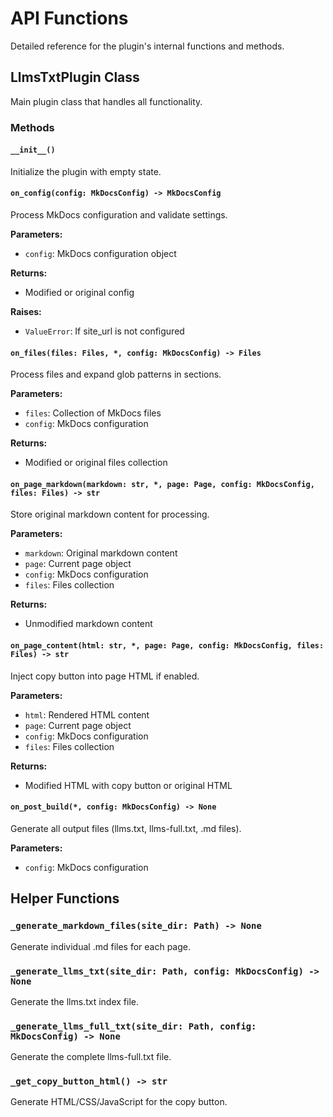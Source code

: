 # API Functions

Detailed reference for the plugin's internal functions and methods.

## LlmsTxtPlugin Class

Main plugin class that handles all functionality.

### Methods

#### `__init__()`
Initialize the plugin with empty state.

#### `on_config(config: MkDocsConfig) -> MkDocsConfig`
Process MkDocs configuration and validate settings.

**Parameters:**
- `config`: MkDocs configuration object

**Returns:**
- Modified or original config

**Raises:**
- `ValueError`: If site_url is not configured

#### `on_files(files: Files, *, config: MkDocsConfig) -> Files`
Process files and expand glob patterns in sections.

**Parameters:**
- `files`: Collection of MkDocs files
- `config`: MkDocs configuration

**Returns:**
- Modified or original files collection

#### `on_page_markdown(markdown: str, *, page: Page, config: MkDocsConfig, files: Files) -> str`
Store original markdown content for processing.

**Parameters:**
- `markdown`: Original markdown content
- `page`: Current page object
- `config`: MkDocs configuration
- `files`: Files collection

**Returns:**
- Unmodified markdown content

#### `on_page_content(html: str, *, page: Page, config: MkDocsConfig, files: Files) -> str`
Inject copy button into page HTML if enabled.

**Parameters:**
- `html`: Rendered HTML content
- `page`: Current page object
- `config`: MkDocs configuration
- `files`: Files collection

**Returns:**
- Modified HTML with copy button or original HTML

#### `on_post_build(*, config: MkDocsConfig) -> None`
Generate all output files (llms.txt, llms-full.txt, .md files).

**Parameters:**
- `config`: MkDocs configuration

## Helper Functions

### `_generate_markdown_files(site_dir: Path) -> None`
Generate individual .md files for each page.

### `_generate_llms_txt(site_dir: Path, config: MkDocsConfig) -> None`
Generate the llms.txt index file.

### `_generate_llms_full_txt(site_dir: Path, config: MkDocsConfig) -> None`
Generate the complete llms-full.txt file.

### `_get_copy_button_html() -> str`
Generate HTML/CSS/JavaScript for the copy button.